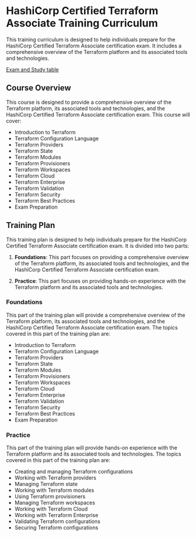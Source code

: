 # HashiCorp Certified Terraform Associate Training Curriculum

This training curriculum is designed to help individuals prepare for the HashiCorp Certified Terraform Associate certification exam. It includes a comprehensive overview of the Terraform platform and its associated tools and technologies.

[Exam and Study table](exam-and-toc.md)

## Course Overview

This course is designed to provide a comprehensive overview of the Terraform platform, its associated tools and technologies, and the HashiCorp Certified Terraform Associate certification exam. This course will cover:

- Introduction to Terraform
- Terraform Configuration Language
- Terraform Providers
- Terraform State
- Terraform Modules
- Terraform Provisioners
- Terraform Workspaces
- Terraform Cloud
- Terraform Enterprise
- Terraform Validation
- Terraform Security
- Terraform Best Practices
- Exam Preparation

## Training Plan

This training plan is designed to help individuals prepare for the HashiCorp Certified Terraform Associate certification exam. It is divided into two parts:

1. **Foundations**: This part focuses on providing a comprehensive overview of the Terraform platform, its associated tools and technologies, and the HashiCorp Certified Terraform Associate certification exam.

2. **Practice**: This part focuses on providing hands-on experience with the Terraform platform and its associated tools and technologies.

### Foundations

This part of the training plan will provide a comprehensive overview of the Terraform platform, its associated tools and technologies, and the HashiCorp Certified Terraform Associate certification exam. The topics covered in this part of the training plan are:

- Introduction to Terraform
- Terraform Configuration Language
- Terraform Providers
- Terraform State
- Terraform Modules
- Terraform Provisioners
- Terraform Workspaces
- Terraform Cloud
- Terraform Enterprise
- Terraform Validation
- Terraform Security
- Terraform Best Practices
- Exam Preparation

### Practice

This part of the training plan will provide hands-on experience with the Terraform platform and its associated tools and technologies. The topics covered in this part of the training plan are:

- Creating and managing Terraform configurations
- Working with Terraform providers
- Managing Terraform state
- Working with Terraform modules
- Using Terraform provisioners
- Managing Terraform workspaces
- Working with Terraform Cloud
- Working with Terraform Enterprise
- Validating Terraform configurations
- Securing Terraform configurations

